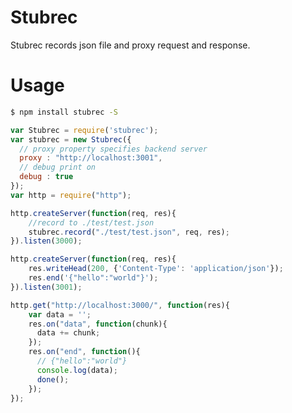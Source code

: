 Stubrec
===============

Stubrec records json file and proxy request and response.

Usage
===============

```sh
$ npm install stubrec -S
```

```javascript
var Stubrec = require('stubrec');
var stubrec = new Stubrec({
  // proxy property specifies backend server
  proxy : "http://localhost:3001", 
  // debug print on
  debug : true
});
var http = require("http");

http.createServer(function(req, res){
    //record to ./test/test.json
    stubrec.record("./test/test.json", req, res);
}).listen(3000);

http.createServer(function(req, res){
    res.writeHead(200, {'Content-Type': 'application/json'});
    res.end('{"hello":"world"}');
}).listen(3001);

http.get("http://localhost:3000/", function(res){
    var data = '';
    res.on("data", function(chunk){
      data += chunk;
    });
    res.on("end", function(){
      // {"hello":"world"}
      console.log(data);
      done();
    });
});

```

